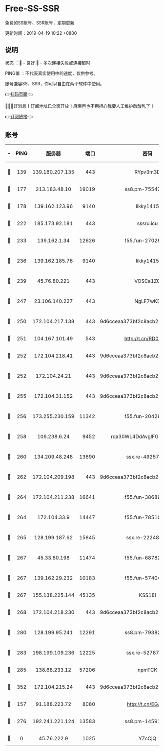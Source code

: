 # Free-SS-SSR

免费的SS账号、SSR账号，定期更新

更新时间：2019-04-19 10:22 +0800

## 说明

状态     ：🙂 - 良好 🙁 - 多次连接失败或连接超时

PING值   ：不代表真实使用中的速度，仅供参考。

账号兼容SS、SSR，你可以自由在两个软件中使用。

👉[扫码页面](https://liesauer.github.io/Free-SS-SSR/)👈

🎉🎉🎉好消息！订阅地址已全面开放！麻麻再也不用担心我要人工维护酸酸乳了！

👉[订阅链接](https://www.liesauer.net/yogurt/subscribe?ACCESS_TOKEN=DAYxR3mMaZAsaqUb)👈

## 账号

|-|PING|服务器|端口|密码|加密方式|区域|
|:----:|:----:|:-----:|-----:|:----:|:----:|:----:|
|🙂|139|139.180.207.135|443|RYpv3m3D|aes-256-cfb|JP|
|🙂|177|213.183.48.10|19019|ss8.pm-75547341|rc4-md5|RU|
|🙂|178|139.162.123.96|9140|likky1415|aes-256-cfb|JP|
|🙂|222|185.173.92.181|443|sssru.icu|rc4-md5|RU|
|🙂|233|139.162.1.34|12626|f55.fun-27028669|aes-256-cfb|SG|
|🙂|236|139.162.185.76|9140|likky1415|aes-256-cfb|DE|
|🙂|239|45.76.80.221|443|VOSCa1ZG|aes-256-cfb|DE|
|🙂|247|23.106.140.227|443|NgLF7wKB|aes-256-cfb|US|
|🙂|250|172.104.217.138|443|9d6cceaa373bf2c8acb22e60b6a58be6|aes-256-cfb|US|
|🙂|251|104.167.101.49|543|http://t.cn/RD0D7sx|rc4-md5|CA|
|🙂|252|172.104.218.41|443|9d6cceaa373bf2c8acb22e60b6a58be6|aes-256-cfb|US|
|🙂|252|172.104.24.21|443|9d6cceaa373bf2c8acb22e60b6a58be6|aes-256-cfb|US|
|🙂|255|172.104.31.152|443|9d6cceaa373bf2c8acb22e60b6a58be6|aes-256-cfb|US|
|🙂|256|173.255.230.159|11342|f55.fun-20429698|aes-256-cfb|US|
|🙂|258|109.238.6.24|9452|rqa30WL4DdAvgIFG6Fs3znzTa|aes-256-cfb|FR|
|🙂|260|134.209.48.248|13890|ssx.re-49257265|aes-256-cfb|US|
|🙂|262|172.104.209.198|443|9d6cceaa373bf2c8acb22e60b6a58be6|aes-256-cfb|US|
|🙂|264|172.104.211.238|16641|f55.fun-38689817|aes-256-cfb|US|
|🙂|264|172.104.33.9|14447|f55.fun-78510232|aes-256-cfb|SG|
|🙂|265|128.199.187.62|15845|ssx.re-22248043|aes-256-cfb|SG|
|🙂|267|45.33.80.198|11474|f55.fun-68782976|aes-256-cfb|US|
|🙂|267|139.162.29.232|10183|f55.fun-57404828|aes-256-cfb|SG|
|🙂|267|155.138.225.144|45135|KSS18l|rc4-md5|US|
|🙂|268|172.104.218.230|443|9d6cceaa373bf2c8acb22e60b6a58be6|aes-256-cfb|US|
|🙂|280|128.199.95.241|12291|ss8.pm-79382755|aes-256-cfb|SG|
|🙂|283|198.199.109.236|12225|ssx.re-52787591|aes-256-cfb|US|
|🙂|285|138.68.233.12|57206|npmTCK|rc4-md5|US|
|🙂|352|172.104.215.24|443|9d6cceaa373bf2c8acb22e60b6a58be6|aes-256-cfb|US|
|🙂|157|91.188.223.72|8080|http://t.cn/EGJIyrl|rc4-md5|RU|
|🙂|276|192.241.221.124|13583|ss8.pm-14591915|aes-256-cfb|US|
|🙁|0|45.76.222.9|1025|YZcCjQ|rc4-md5|JP|
